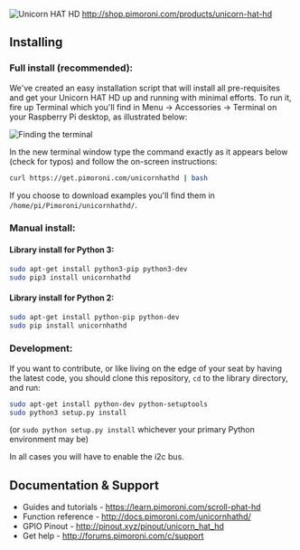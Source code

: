 ![Unicorn HAT HD](unicorn-hat-logo.png)
http://shop.pimoroni.com/products/unicorn-hat-hd 

## Installing

### Full install (recommended):

We've created an easy installation script that will install all pre-requisites and get your Unicorn HAT HD
up and running with minimal efforts. To run it, fire up Terminal which you'll find in Menu -> Accessories -> Terminal
on your Raspberry Pi desktop, as illustrated below:

![Finding the terminal](http://get.pimoroni.com/resources/github-repo-terminal.png)

In the new terminal window type the command exactly as it appears below (check for typos) and follow the on-screen instructions:

```bash
curl https://get.pimoroni.com/unicornhathd | bash
```

If you choose to download examples you'll find them in `/home/pi/Pimoroni/unicornhathd/`.

### Manual install:

#### Library install for Python 3:

```bash
sudo apt-get install python3-pip python3-dev
sudo pip3 install unicornhathd
```

#### Library install for Python 2:

```bash
sudo apt-get install python-pip python-dev
sudo pip install unicornhathd
```

### Development:

If you want to contribute, or like living on the edge of your seat by having the latest code, you should clone this repository, `cd` to the library directory, and run:

```bash
sudo apt-get install python-dev python-setuptools
sudo python3 setup.py install
```
(or `sudo python setup.py install` whichever your primary Python environment may be)

In all cases you will have to enable the i2c bus.

## Documentation & Support

* Guides and tutorials - https://learn.pimoroni.com/scroll-phat-hd
* Function reference - http://docs.pimoroni.com/unicornhathd/
* GPIO Pinout - http://pinout.xyz/pinout/unicorn_hat_hd
* Get help - http://forums.pimoroni.com/c/support
